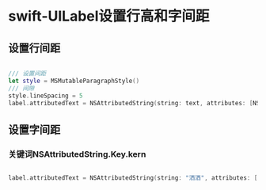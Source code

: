 # swift-UILabel设置行高和字间距

## 设置行间距

``` swift

///	设置间距
let style = MSMutableParagraphStyle()
/// 间隙
style.lineSpacing = 5
label.attributedText = NSAttributedString(string: text, attributes: [NSAttributedString.Key.paragraphStyle: style])

```

## 设置字间距

### 关键词NSAttributedString.Key.kern

``` swift

label.attributedText = NSAttributedString(string: "洒洒", attributes: [NSAttributedString.Key.kern : 5])

```